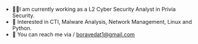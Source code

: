 - 🧑‍💻I am currently working as a L2 Cyber Security Analyst in Privia Security.
- 🌳 Interested in CTI, Malware Analysis, Network Management, Linux and Python.
- 📧 You can reach me via / boravedat1@gmail.com
